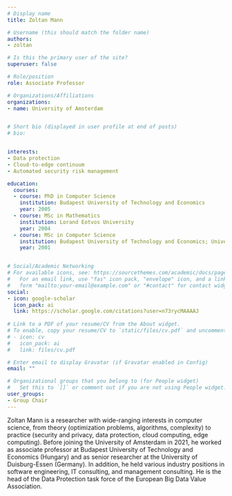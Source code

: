 ```yaml
---
# Display name
title: Zoltan Mann

# Username (this should match the folder name)
authors:
- zoltan

# Is this the primary user of the site?
superuser: false

# Role/position
role: Associate Professor

# Organizations/Affiliations
organizations:
- name: University of Amsterdam


# Short bio (displayed in user profile at end of posts)
# bio: 


interests:
- Data protection
- Cloud-to-edge continuum
- Automated security risk management

education:
  courses:
  - course: PhD in Computer Science
    institution: Budapest University of Technology and Economics
    year: 2005
  - course: MSc in Mathematics
    institution: Lorand Eotvos University
    year: 2004
  - course: MSc in Computer Science
    institution: Budapest University of Technology and Economics; University of Karlsruhe
    year: 2001


# Social/Academic Networking
# For available icons, see: https://sourcethemes.com/academic/docs/page-builder/#icons
#   For an email link, use "fas" icon pack, "envelope" icon, and a link in the
#   form "mailto:your-email@example.com" or "#contact" for contact widget.
social:
- icon: google-scholar
  icon_pack: ai
  link: https://scholar.google.com/citations?user=n73rycMAAAAJ
  
# Link to a PDF of your resume/CV from the About widget.
# To enable, copy your resume/CV to `static/files/cv.pdf` and uncomment the lines below.
# - icon: cv
#   icon_pack: ai
#   link: files/cv.pdf

# Enter email to display Gravatar (if Gravatar enabled in Config)
email: ""

# Organizational groups that you belong to (for People widget)
#   Set this to `[]` or comment out if you are not using People widget.
user_groups:
- Group Chair
---
```

<p>Zoltan Mann is a researcher with wide-ranging interests in computer science, from theory (optimization problems, algorithms, complexity) to practice (security and privacy, data protection, cloud computing, edge computing). Before joining the University of Amsterdam in 2021, he worked as associate professor at Budapest University of Technology and Economics (Hungary) and as senior researcher at the University of Duisburg-Essen (Germany). In addition, he held various industry positions in software engineering, IT consulting, and management consulting. He is the head of the Data Protection task force of the European Big Data Value Association.</p>
